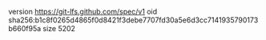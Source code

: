 version https://git-lfs.github.com/spec/v1
oid sha256:b1c8f0265d4865f0d8421f3debe7707fd30a5e6d3cc7141935790173b660f95a
size 5202
